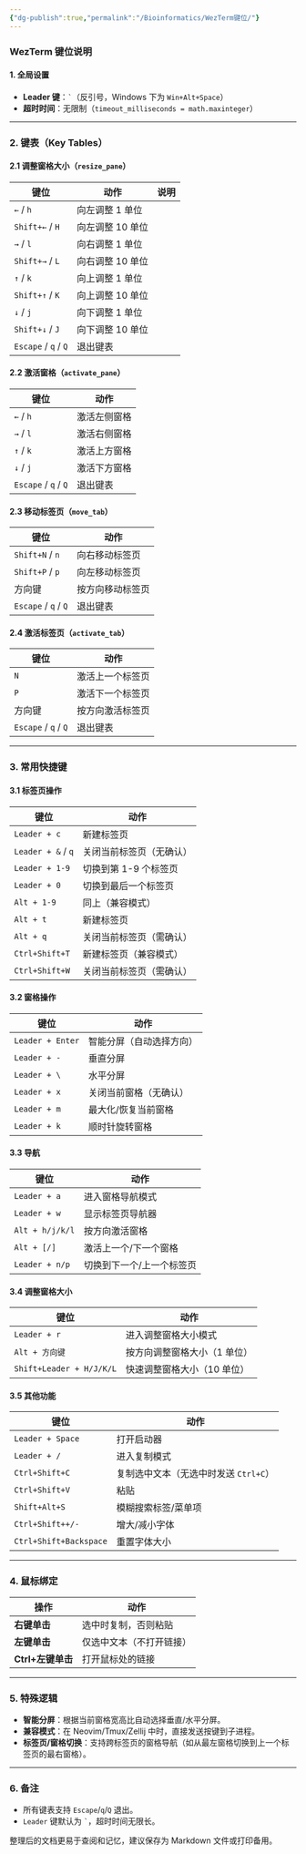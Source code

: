 ```yaml
---
{"dg-publish":true,"permalink":"/Bioinformatics/WezTerm键位/"}
---
```


### **WezTerm 键位说明**

#### **1. 全局设置**
- **Leader 键**：`` ` ``（反引号，Windows 下为 `Win+Alt+Space`）
- **超时时间**：无限制（`timeout_milliseconds = math.maxinteger`）

---

### **2. 键表（Key Tables）**
#### **2.1 调整窗格大小（`resize_pane`）**
| 键位               | 动作                          | 说明               |
|--------------------|-------------------------------|--------------------|
| `←` / `h`          | 向左调整 1 单位               |                    |
| `Shift+←` / `H`    | 向左调整 10 单位              |                    |
| `→` / `l`          | 向右调整 1 单位               |                    |
| `Shift+→` / `L`    | 向右调整 10 单位              |                    |
| `↑` / `k`          | 向上调整 1 单位               |                    |
| `Shift+↑` / `K`    | 向上调整 10 单位              |                    |
| `↓` / `j`          | 向下调整 1 单位               |                    |
| `Shift+↓` / `J`    | 向下调整 10 单位              |                    |
| `Escape` / `q` / `Q` | 退出键表                    |                    |

#### **2.2 激活窗格（`activate_pane`）**
| 键位               | 动作                          |
|--------------------|-------------------------------|
| `←` / `h`          | 激活左侧窗格                  |
| `→` / `l`          | 激活右侧窗格                  |
| `↑` / `k`          | 激活上方窗格                  |
| `↓` / `j`          | 激活下方窗格                  |
| `Escape` / `q` / `Q` | 退出键表                    |

#### **2.3 移动标签页（`move_tab`）**
| 键位               | 动作                          |
|--------------------|-------------------------------|
| `Shift+N` / `n`    | 向右移动标签页                |
| `Shift+P` / `p`    | 向左移动标签页                |
| 方向键             | 按方向移动标签页              |
| `Escape` / `q` / `Q` | 退出键表                    |

#### **2.4 激活标签页（`activate_tab`）**
| 键位               | 动作                          |
|--------------------|-------------------------------|
| `N`                | 激活上一个标签页              |
| `P`                | 激活下一个标签页              |
| 方向键             | 按方向激活标签页              |
| `Escape` / `q` / `Q` | 退出键表                    |

---

### **3. 常用快捷键**
#### **3.1 标签页操作**
| 键位                  | 动作                          |
|-----------------------|-------------------------------|
| `Leader + c`          | 新建标签页                    |
| `Leader + &` / `q`    | 关闭当前标签页（无确认）      |
| `Leader + 1-9`        | 切换到第 1-9 个标签页         |
| `Leader + 0`          | 切换到最后一个标签页          |
| `Alt + 1-9`           | 同上（兼容模式）              |
| `Alt + t`             | 新建标签页                    |
| `Alt + q`             | 关闭当前标签页（需确认）      |
| `Ctrl+Shift+T`        | 新建标签页（兼容模式）        |
| `Ctrl+Shift+W`        | 关闭当前标签页（需确认）      |

#### **3.2 窗格操作**
| 键位                  | 动作                          |
|-----------------------|-------------------------------|
| `Leader + Enter`      | 智能分屏（自动选择方向）      |
| `Leader + -`          | 垂直分屏                      |
| `Leader + \`          | 水平分屏                      |
| `Leader + x`          | 关闭当前窗格（无确认）        |
| `Leader + m`          | 最大化/恢复当前窗格           |
| `Leader + k`          | 顺时针旋转窗格                |

#### **3.3 导航**
| 键位                  | 动作                          |
|-----------------------|-------------------------------|
| `Leader + a`          | 进入窗格导航模式              |
| `Leader + w`          | 显示标签页导航器              |
| `Alt + h/j/k/l`       | 按方向激活窗格                |
| `Alt + [/]`           | 激活上一个/下一个窗格         |
| `Leader + n/p`        | 切换到下一个/上一个标签页     |

#### **3.4 调整窗格大小**
| 键位                  | 动作                          |
|-----------------------|-------------------------------|
| `Leader + r`          | 进入调整窗格大小模式          |
| `Alt + 方向键`        | 按方向调整窗格大小（1 单位）  |
| `Shift+Leader + H/J/K/L` | 快速调整窗格大小（10 单位）|

#### **3.5 其他功能**
| 键位                  | 动作                          |
|-----------------------|-------------------------------|
| `Leader + Space`      | 打开启动器                    |
| `Leader + /`          | 进入复制模式                  |
| `Ctrl+Shift+C`        | 复制选中文本（无选中时发送 `Ctrl+C`）|
| `Ctrl+Shift+V`        | 粘贴                          |
| `Shift+Alt+S`         | 模糊搜索标签/菜单项           |
| `Ctrl+Shift++/-`      | 增大/减小字体                 |
| `Ctrl+Shift+Backspace`| 重置字体大小                  |

---

### **4. 鼠标绑定**
| 操作                | 动作                          |
|---------------------|-------------------------------|
| **右键单击**        | 选中时复制，否则粘贴          |
| **左键单击**        | 仅选中文本（不打开链接）      |
| **Ctrl+左键单击**   | 打开鼠标处的链接              |

---

### **5. 特殊逻辑**
- **智能分屏**：根据当前窗格宽高比自动选择垂直/水平分屏。
- **兼容模式**：在 Neovim/Tmux/Zellij 中时，直接发送按键到子进程。
- **标签页/窗格切换**：支持跨标签页的窗格导航（如从最左窗格切换到上一个标签页的最右窗格）。

---

### **6. 备注**
- 所有键表支持 `Escape`/`q`/`Q` 退出。
- `Leader` 键默认为 `` ` ``，超时时间无限长。

整理后的文档更易于查阅和记忆，建议保存为 Markdown 文件或打印备用。
